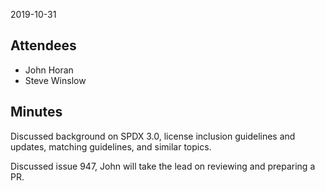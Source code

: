 2019-10-31

## Attendees

  - John Horan
  - Steve Winslow

## Minutes

Discussed background on SPDX 3.0, license inclusion guidelines and
updates, matching guidelines, and similar topics.

Discussed issue 947, John will take the lead on reviewing and preparing
a PR.
